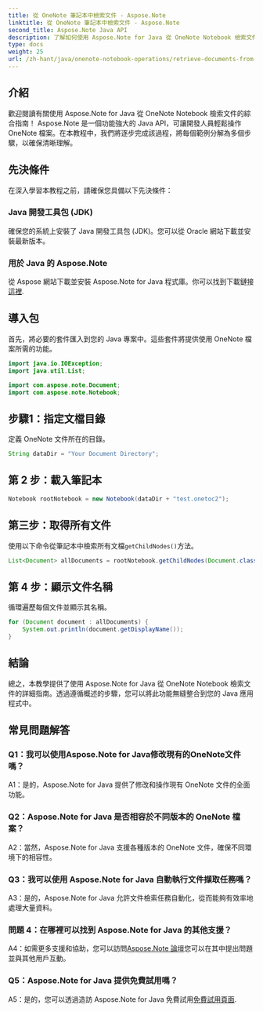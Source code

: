 ```yaml
---
title: 從 OneNote 筆記本中檢索文件 - Aspose.Note
linktitle: 從 OneNote 筆記本中檢索文件 - Aspose.Note
second_title: Aspose.Note Java API
description: 了解如何使用 Aspose.Note for Java 從 OneNote Notebook 檢索文件。請按照我們的逐步指南進行無縫整合。
type: docs
weight: 25
url: /zh-hant/java/onenote-notebook-operations/retrieve-documents-from-onenote-notebook/
---
```

## 介紹

歡迎閱讀有關使用 Aspose.Note for Java 從 OneNote Notebook 檢索文件的綜合指南！ Aspose.Note 是一個功能強大的 Java API，可讓開發人員輕鬆操作 OneNote 檔案。在本教程中，我們將逐步完成該過程，將每個範例分解為多個步驟，以確保清晰理解。

## 先決條件

在深入學習本教程之前，請確保您具備以下先決條件：

### Java 開發工具包 (JDK)

確保您的系統上安裝了 Java 開發工具包 (JDK)。您可以從 Oracle 網站下載並安裝最新版本。

### 用於 Java 的 Aspose.Note

從 Aspose 網站下載並安裝 Aspose.Note for Java 程式庫。你可以找到下載鏈接[這裡](https://releases.aspose.com/note/java/).

## 導入包

首先，將必要的套件匯入到您的 Java 專案中。這些套件將提供使用 OneNote 檔案所需的功能。

```java
import java.io.IOException;
import java.util.List;

import com.aspose.note.Document;
import com.aspose.note.Notebook;
```

## 步驟1：指定文檔目錄

定義 OneNote 文件所在的目錄。

```java
String dataDir = "Your Document Directory";
```

## 第 2 步：載入筆記本

```java
Notebook rootNotebook = new Notebook(dataDir + "test.onetoc2");
```

## 第三步：取得所有文件

使用以下命令從筆記本中檢索所有文檔`getChildNodes()`方法。

```java
List<Document> allDocuments = rootNotebook.getChildNodes(Document.class);
```

## 第 4 步：顯示文件名稱

循環遍歷每個文件並顯示其名稱。

```java
for (Document document : allDocuments) {
    System.out.println(document.getDisplayName());
}
```

## 結論

總之，本教學提供了使用 Aspose.Note for Java 從 OneNote Notebook 檢索文件的詳細指南。透過遵循概述的步驟，您可以將此功能無縫整合到您的 Java 應用程式中。

## 常見問題解答

### Q1：我可以使用Aspose.Note for Java修改現有的OneNote文件嗎？

A1：是的，Aspose.Note for Java 提供了修改和操作現有 OneNote 文件的全面功能。

### Q2：Aspose.Note for Java 是否相容於不同版本的 OneNote 檔案？

A2：當然，Aspose.Note for Java 支援各種版本的 OneNote 文件，確保不同環境下的相容性。

### Q3：我可以使用 Aspose.Note for Java 自動執行文件擷取任務嗎？

A3：是的，Aspose.Note for Java 允許文件檢索任務自動化，從而能夠有效率地處理大量資料。

### 問題 4：在哪裡可以找到 Aspose.Note for Java 的其他支援？

 A4：如需更多支援和協助，您可以訪問[Aspose.Note 論壇](https://forum.aspose.com/c/note/28)您可以在其中提出問題並與其他用戶互動。

### Q5：Aspose.Note for Java 提供免費試用嗎？

 A5：是的，您可以透過造訪 Aspose.Note for Java 免費試用[免費試用頁面](https://releases.aspose.com/).
